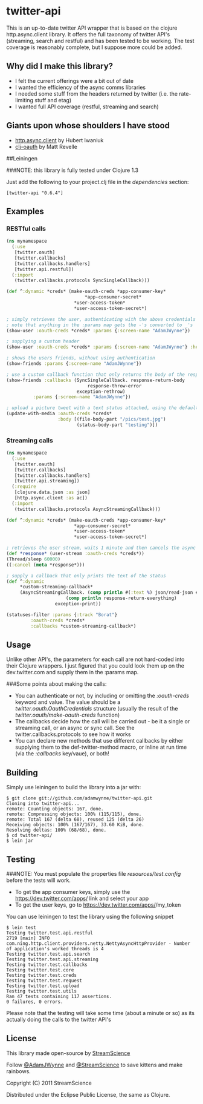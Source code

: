 # twitter-api

This is an up-to-date twitter API wrapper that is based on the clojure http.async.client library. It offers the full taxonomy of twitter API's (streaming, search and restful) and has been tested to be working. The test coverage is reasonably complete, but I suppose more could be added.

## Why did I make this library?
* I felt the current offerings were a bit out of date
* I wanted the efficiency of the async comms libraries
* I needed some stuff from the headers returned by twitter (i.e. the rate-limiting stuff and etag)
* I wanted full API coverage (restful, streaming and search)

## Giants upon whose shoulders I have stood

* [http.async.client](https://github.com/neotyk/http.async.client) by Hubert Iwaniuk
* [clj-oauth](https://github.com/mattrepl/clj-oauth) by Matt Revelle

##Leiningen

###NOTE: this library is fully tested under Clojure 1.3

Just add the following to your project.clj file in the _dependencies_ section:

```
[twitter-api "0.6.4"]
```

## Examples

### RESTful calls

```clojure
(ns mynamespace
  (:use
   [twitter.oauth]
   [twitter.callbacks]
   [twitter.callbacks.handlers]
   [twitter.api.restful])
  (:import
   (twitter.callbacks.protocols SyncSingleCallback)))

(def ^:dynamic *creds* (make-oauth-creds *app-consumer-key*
     			       		 *app-consumer-secret*
			       		 *user-access-token*
			       		 *user-access-token-secret*)

; simply retrieves the user, authenticating with the above credentials
; note that anything in the :params map gets the -'s converted to _'s
(show-user :oauth-creds *creds* :params {:screen-name "AdamJWynne"})

; supplying a custom header
(show-user :oauth-creds *creds* :params {:screen-name "AdamJWynne"} :headers {:x-blah-blah "value"})

; shows the users friends, without using authentication
(show-friends :params {:screen-name "AdamJWynne"})

; use a custom callback function that only returns the body of the response
(show-friends :callbacks (SyncSingleCallback. response-return-body 
	      		 		      response-throw-error
					      exception-rethrow)
	      :params {:screen-name "AdamJWynne"})

; upload a picture tweet with a text status attached, using the default sync-single callback
(update-with-media :oauth-creds *creds*
                   :body [(file-body-part "/pics/test.jpg")
                          (status-body-part "testing")])

```

### Streaming calls

```clojure
(ns mynamespace
  (:use
   [twitter.oauth]
   [twitter.callbacks]
   [twitter.callbacks.handlers]
   [twitter.api.streaming])
  (:require
   [clojure.data.json :as json]
   [http.async.client :as ac])
  (:import
   (twitter.callbacks.protocols AsyncStreamingCallback)))

(def ^:dynamic *creds* (make-oauth-creds *app-consumer-key*
			       		 *app-consumer-secret*
			       		 *user-access-token*
			       		 *user-access-token-secret*)

; retrieves the user stream, waits 1 minute and then cancels the async call
(def *response* (user-stream :oauth-creds *creds*))
(Thread/sleep 60000)
((:cancel (meta *response*)))

; supply a callback that only prints the text of the status
(def ^:dynamic 
     *custom-streaming-callback* 
     (AsyncStreamingCallback. (comp println #(:text %) json/read-json #(str %2)) 
     		 	      (comp println response-return-everything)
			      exception-print))

(statuses-filter :params {:track "Borat"}
		 :oauth-creds *creds*
		 :callbacks *custom-streaming-callback*)

```

## Usage

Unlike other API's, the parameters for each call are not hard-coded into their Clojure wrappers. I just figured that you could look them up on the dev.twitter.com and supply them in the :params map.

###Some points about making the calls:

* You can authenticate or not, by including or omitting the _:oauth-creds_ keyword and value. The value should be a _twitter.oauth.OauthCredentials_ structure (usually the result of the _twitter.oauth/make-oauth-creds_ function)
* The callbacks decide how the call will be carried out - be it a single or streaming call, or an async or sync call. See the twitter.callbacks.protocols to see how it works
* You can declare new methods that use different callbacks by either supplying them to the def-twitter-method macro, or inline at run time (via the _:callbacks_ key/vaue), or both!

## Building

Simply use leiningen to build the library into a jar with:

```
$ git clone git://github.com/adamwynne/twitter-api.git
Cloning into twitter-api...
remote: Counting objects: 167, done.
remote: Compressing objects: 100% (115/115), done.
remote: Total 167 (delta 68), reused 125 (delta 26)
Receiving objects: 100% (167/167), 33.60 KiB, done.
Resolving deltas: 100% (68/68), done.
$ cd twitter-api/
$ lein jar
```

## Testing

###NOTE:
You must populate the properties file *resources/test.config* before the tests will work. 

* To get the app consumer keys, simply use the https://dev.twitter.com/apps/<app-id> link and select your app
* To get the user keys, go to https://dev.twitter.com/apps/<app-id>/my_token

You can use leiningen to test the library using the following snippet

```
$ lein test
Testing twitter.test.api.restful
2719 [main] INFO com.ning.http.client.providers.netty.NettyAsyncHttpProvider - Number of application's worked threads is 4
Testing twitter.test.api.search
Testing twitter.test.api.streaming
Testing twitter.test.callbacks
Testing twitter.test.core
Testing twitter.test.creds
Testing twitter.test.request
Testing twitter.test.upload
Testing twitter.test.utils
Ran 47 tests containing 117 assertions.
0 failures, 0 errors.
```

Please note that the testing will take some time (about a minute or so) as its actually doing the calls to the twitter API's

## License

This library made open-source by [StreamScience](http://streamscience.co)

Follow [@AdamJWynne](http://twitter.com/#!/adamjwynne) and [@StreamScience](http://twitter.com/#!/streamscience) to save kittens and make rainbows.

Copyright (C) 2011 StreamScience

Distributed under the Eclipse Public License, the same as Clojure.
